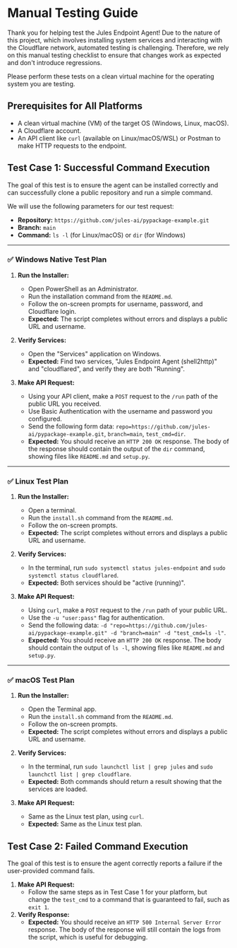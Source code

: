 # Manual Testing Guide

Thank you for helping test the Jules Endpoint Agent! Due to the nature of this project, which involves installing system services and interacting with the Cloudflare network, automated testing is challenging. Therefore, we rely on this manual testing checklist to ensure that changes work as expected and don't introduce regressions.

Please perform these tests on a clean virtual machine for the operating system you are testing.

## Prerequisites for All Platforms

- A clean virtual machine (VM) of the target OS (Windows, Linux, macOS).
- A Cloudflare account.
- An API client like `curl` (available on Linux/macOS/WSL) or Postman to make HTTP requests to the endpoint.

## Test Case 1: Successful Command Execution

The goal of this test is to ensure the agent can be installed correctly and can successfully clone a public repository and run a simple command.

We will use the following parameters for our test request:
- **Repository:** `https://github.com/jules-ai/pypackage-example.git`
- **Branch:** `main`
- **Command:** `ls -l` (for Linux/macOS) or `dir` (for Windows)

---

### ✅ Windows Native Test Plan

1.  **Run the Installer:**
    - Open PowerShell as an Administrator.
    - Run the installation command from the `README.md`.
    - Follow the on-screen prompts for username, password, and Cloudflare login.
    - **Expected:** The script completes without errors and displays a public URL and username.

2.  **Verify Services:**
    - Open the "Services" application on Windows.
    - **Expected:** Find two services, "Jules Endpoint Agent (shell2http)" and "cloudflared", and verify they are both "Running".

3.  **Make API Request:**
    - Using your API client, make a `POST` request to the `/run` path of the public URL you received.
    - Use Basic Authentication with the username and password you configured.
    - Send the following form data: `repo=https://github.com/jules-ai/pypackage-example.git`, `branch=main`, `test_cmd=dir`.
    - **Expected:** You should receive an `HTTP 200 OK` response. The body of the response should contain the output of the `dir` command, showing files like `README.md` and `setup.py`.

---

### ✅ Linux Test Plan

1.  **Run the Installer:**
    - Open a terminal.
    - Run the `install.sh` command from the `README.md`.
    - Follow the on-screen prompts.
    - **Expected:** The script completes without errors and displays a public URL and username.

2.  **Verify Services:**
    - In the terminal, run `sudo systemctl status jules-endpoint` and `sudo systemctl status cloudflared`.
    - **Expected:** Both services should be "active (running)".

3.  **Make API Request:**
    - Using `curl`, make a `POST` request to the `/run` path of your public URL.
    - Use the `-u "user:pass"` flag for authentication.
    - Send the following data: `-d "repo=https://github.com/jules-ai/pypackage-example.git" -d "branch=main" -d "test_cmd=ls -l"`.
    - **Expected:** You should receive an `HTTP 200 OK` response. The body should contain the output of `ls -l`, showing files like `README.md` and `setup.py`.

---

### ✅ macOS Test Plan

1.  **Run the Installer:**
    - Open the Terminal app.
    - Run the `install.sh` command from the `README.md`.
    - Follow the on-screen prompts.
    - **Expected:** The script completes without errors and displays a public URL and username.

2.  **Verify Services:**
    - In the terminal, run `sudo launchctl list | grep jules` and `sudo launchctl list | grep cloudflare`.
    - **Expected:** Both commands should return a result showing that the services are loaded.

3.  **Make API Request:**
    - Same as the Linux test plan, using `curl`.
    - **Expected:** Same as the Linux test plan.

## Test Case 2: Failed Command Execution

The goal of this test is to ensure the agent correctly reports a failure if the user-provided command fails.

1.  **Make API Request:**
    - Follow the same steps as in Test Case 1 for your platform, but change the `test_cmd` to a command that is guaranteed to fail, such as `exit 1`.
2.  **Verify Response:**
    - **Expected:** You should receive an `HTTP 500 Internal Server Error` response. The body of the response will still contain the logs from the script, which is useful for debugging.
